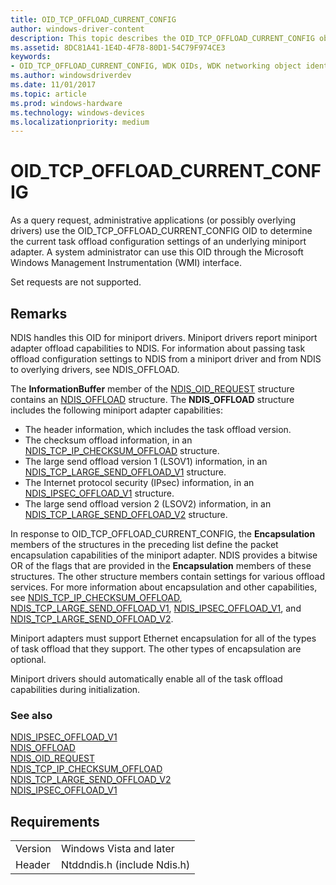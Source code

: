 ```yaml
---
title: OID_TCP_OFFLOAD_CURRENT_CONFIG
author: windows-driver-content
description: This topic describes the OID_TCP_OFFLOAD_CURRENT_CONFIG object identifier (OID). 
ms.assetid: 8DC81A41-1E4D-4F78-80D1-54C79F974CE3
keywords:
- OID_TCP_OFFLOAD_CURRENT_CONFIG, WDK OIDs, WDK networking object identifiers, WDK networking OIDs
ms.author: windowsdriverdev
ms.date: 11/01/2017
ms.topic: article
ms.prod: windows-hardware
ms.technology: windows-devices
ms.localizationpriority: medium
---
```


# OID_TCP_OFFLOAD_CURRENT_CONFIG

As a query request, administrative applications (or possibly overlying drivers) use the OID_TCP_OFFLOAD_CURRENT_CONFIG OID to determine the current task offload configuration settings of an underlying miniport adapter. A system administrator can use this OID through the Microsoft Windows Management Instrumentation (WMI) interface.

Set requests are not supported.

## Remarks

NDIS handles this OID for miniport drivers. Miniport drivers report miniport adapter offload capabilities to NDIS. For information about passing task offload configuration settings to NDIS from a miniport driver and from NDIS to overlying drivers, see NDIS_OFFLOAD.

The **InformationBuffer** member of the [NDIS_OID_REQUEST](https://msdn.microsoft.com/library/windows/hardware/ff566710) structure contains an [NDIS_OFFLOAD](https://msdn.microsoft.com/library/windows/hardware/ff566599) structure. The **NDIS_OFFLOAD** structure includes the following miniport adapter capabilities:

- The header information, which includes the task offload version.
- The checksum offload information, in an [NDIS_TCP_IP_CHECKSUM_OFFLOAD](https://msdn.microsoft.com/library/windows/hardware/ff567878) structure.
- The large send offload version 1 (LSOV1) information, in an [NDIS_TCP_LARGE_SEND_OFFLOAD_V1](https://msdn.microsoft.com/library/windows/hardware/ff567883) structure.
- The Internet protocol security (IPsec) information, in an [NDIS_IPSEC_OFFLOAD_V1](https://msdn.microsoft.com/library/windows/hardware/ff565796) structure.
- The large send offload version 2 (LSOV2) information, in an [NDIS_TCP_LARGE_SEND_OFFLOAD_V2](https://msdn.microsoft.com/library/windows/hardware/ff567884) structure.

In response to OID_TCP_OFFLOAD_CURRENT_CONFIG, the **Encapsulation** members of the structures in the preceding list define the packet encapsulation capabilities of the miniport adapter. NDIS provides a bitwise OR of the flags that are provided in the **Encapsulation** members of these structures. The other structure members contain settings for various offload services. For more information about encapsulation and other capabilities, see [NDIS_TCP_IP_CHECKSUM_OFFLOAD](https://msdn.microsoft.com/library/windows/hardware/ff567878), [NDIS_TCP_LARGE_SEND_OFFLOAD_V1](https://msdn.microsoft.com/library/windows/hardware/ff567883), [NDIS_IPSEC_OFFLOAD_V1](https://msdn.microsoft.com/library/windows/hardware/ff565796), and [NDIS_TCP_LARGE_SEND_OFFLOAD_V2](https://msdn.microsoft.com/library/windows/hardware/ff567884).

Miniport adapters must support Ethernet encapsulation for all of the types of task offload that they support. The other types of encapsulation are optional.

Miniport drivers should automatically enable all of the task offload capabilities during initialization.

### See also

[NDIS_IPSEC_OFFLOAD_V1](https://msdn.microsoft.com/library/windows/hardware/ff565796)  
[NDIS_OFFLOAD](https://msdn.microsoft.com/library/windows/hardware/ff566599)  
[NDIS_OID_REQUEST](https://msdn.microsoft.com/library/windows/hardware/ff566710)  
[NDIS_TCP_IP_CHECKSUM_OFFLOAD](https://msdn.microsoft.com/library/windows/hardware/ff567878)  
[NDIS_TCP_LARGE_SEND_OFFLOAD_V2](https://msdn.microsoft.com/library/windows/hardware/ff567884)    
[NDIS_IPSEC_OFFLOAD_V1](https://msdn.microsoft.com/library/windows/hardware/ff565796)  

## Requirements

| | |
| --- | --- |
| Version | Windows Vista and later |
| Header | Ntddndis.h (include Ndis.h) |

